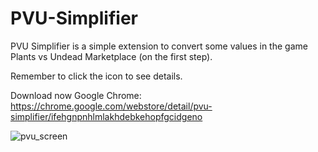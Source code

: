 # PVU-Simplifier
PVU Simplifier is a simple extension to convert some values in the game Plants vs Undead Marketplace (on the first step).

Remember to click the icon to see details.

Download now
Google Chrome: https://chrome.google.com/webstore/detail/pvu-simplifier/ifehgnpnhlmlakhdebkehopfgcidgeno


![pvu_screen](https://user-images.githubusercontent.com/83036209/135520192-38a59f2a-6408-44e5-8976-c3c46df72334.PNG)
